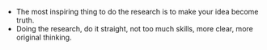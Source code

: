 - The most inspiring thing to do the research is to make your idea become truth.
- Doing the research, do it straight, not too much skills, more clear, more original thinking.
